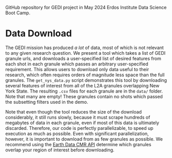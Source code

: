 GitHub repository for GEDI project in May 2024 Erdos Institute Data Science Boot Camp.

# Data Download
The GEDI mission has produced *a lot* of data, most of which is not relevant to any given research question. We present a tool which takes a list of GEDI granule urls, and downloads a user-specified list of desired features from each shot in each granule which passes an arbitrary user-specified requirement. This allows users to download only data useful to their research, which often requires orders of magnitude less space than the full granules. The ```get_nys_data.py``` script demonstrates this tool by downloading several features of interest from all of the L2A granules overlapping New York State. The resulting ```.csv``` files for each granule are in the ```data/``` folder. Note that many are empty! These granules contain no shots which passed the subsetting filters used in the demo.

Note that even though the tool reduces the size of the download considerably, it still runs slowly, because it must scrape hundreds of megabytes of data in each granule, even if most of this data is ultimately discarded. Therefore, our code is perfectly parallelizable, to speed up execution as much as possible. Even with significant parallelization, however, it is important to download from as few granules as possible. We recommend using the [Earth Data CMR API](https://cmr.earthdata.nasa.gov/search/site/docs/search/api.html#c-spatial) determine which granules overlap your region of interest before downloading.
